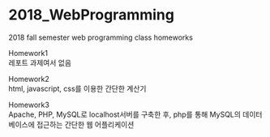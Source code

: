 # 2018_WebProgramming
2018 fall semester web programming class homeworks

Homework1<br>
레포트 과제여서 없음

Homework2<br>
html, javascript, css를 이용한 간단한 계산기

Homework3<br>
Apache, PHP, MySQL로 localhost서버를 구축한 후, php를 통해 MySQL의 데이터베이스에 접근하는 간단한 웹 어플리케이션
